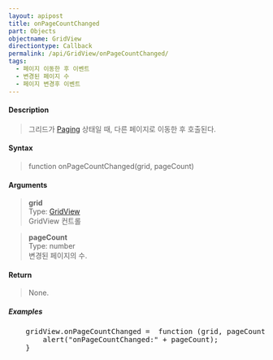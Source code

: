 ```yaml
---
layout: apipost
title: onPageCountChanged
part: Objects
objectname: GridView
directiontype: Callback
permalink: /api/GridView/onPageCountChanged/
tags: 
  - 페이지 이동한 후 이벤트
  - 변경된 페이지 수
  - 페이지 변경후 이벤트
---
```



#### Description

> 그리드가 [Paging](/api/features/Paging/) 상태일 때, 다른 페이지로 이동한 후 호출된다.

#### Syntax

> function onPageCountChanged(grid, pageCount)

#### Arguments

> **grid**  
> Type: [GridView](/api/GridView/)  
> GridView 컨트롤

> **pageCount**  
> Type: number  
> 변경된 페이지의 수.  

#### Return

> None.

##### Examples 

<pre class="prettyprint">
    gridView.onPageCountChanged =  function (grid, pageCount) {
        alert("onPageCountChanged:" + pageCount);
    }
</pre>
